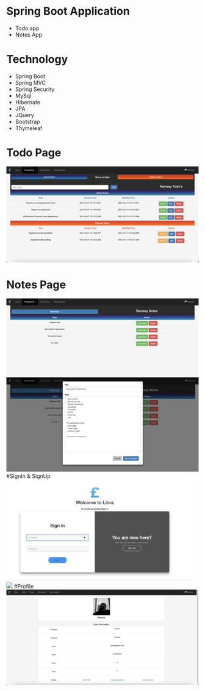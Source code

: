 # Spring Boot Application
* Todo app 
* Notes App

# Technology
* Spring Boot
* Spring MVC
* Spring Security
* MySql
* Hibernate
* JPA
* JQuery
* Bootstrap
* Thymeleaf

# Todo Page
![](src/main/resources/static/images/screnshoots/todo.png)
# Notes Page
![](src/main/resources/static/images/screnshoots/notes.png)
![](src/main/resources/static/images/screnshoots/notes1.png)
#SignIn & SignUp 
![](src/main/resources/static/images/screnshoots/signIn.png)
![](src/main/resources/static/images/screnshoots/signUp.png)
#Profile
![](src/main/resources/static/images/screnshoots/profile.png)
